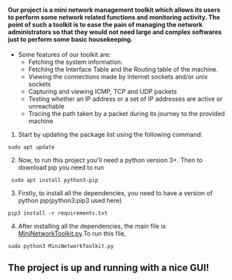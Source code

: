 #### Our project is a mini network management toolkit which allows its users to perform some network related functions and monitoring activity. The point of such a toolkit is to ease the pain of managing the network administrators so that they would not need large and complex softwares just to perform some basic housekeeping.
- Some features of our toolkit are:
  - Fetching the system information.
  - Fetching the Interface Table and the Routing table of the machine.
  - Viewing the connections made by internet sockets and/or unix sockets
  - Capturing and viewing ICMP, TCP and UDP packets
  - Testing whether an IP address or a set of IP addresses are active or unreachable
  - Tracing the path taken by a packet during its journey to the provided machine
  
1. Start by updating the package list using the following command:

  ``` sudo apt update ```

2. Now, to run this project you'll need a python version 3+. Then to download pip you need to run

  ``` sudo apt install python3-pip```

3. Firstly, to install all the dependencies, you need to have a version of python pip(python3:pip3 used here)

  ``` pip3 install -r requirements.txt ```

4. After installing all the dependencies, the main file is [MiniNetworkToolkit.py](https://github.com/harshilmehta67/Mini-Network-Toolkit/blob/main/MiniNetworkToolkit.py).To run this file, 

  ``` sudo python3 MiniNetworkToolkit.py ``` 

## The project is up and running with a nice GUI!
